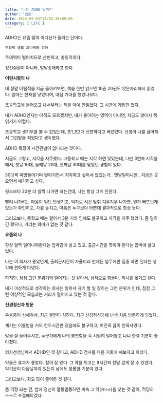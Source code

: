 ```yaml
---
title: '나는 ADHD 일까?'
author: '임훈'
date: 2024-09-03T14:52:35+09:00
category: ['LIFE']
---
```

ADHD는 요즘 많이 어디선가 들리는 단어다.

`주의력 결핍 과다행동 장애`

주의력이 떨어지므로 산만하고, 충동적이다.

정신질환이 아니라, 발달장애라고 한다.

**어린시절의 나**

내 정말 어릴적을 지금 돌이켜보면, 책을 한번 읽으면 10권 20권도 앉은자리에서 읽었다. 엄마는 천재를 낳았다며, 내심 기대를 했었나보다.

초등학교에 들어오고 나서부터는 책을 아예 안읽었다. 그 시간에 게임만 했다.

내가 ADHD인지는 아직도 모르겠지만, 내가 좋아하는 영역이 아니면, 지금도 앉아서 책읽기가 어렵다.

초등학교 생기부를 볼 수 있었는데, 초1,초2때 산만하다고 써있었다. 선생이 나를 싫어해서 그런말을 적었다고 생각했다.

ADHD 특징이 시간관념이 없다라는 것이다.

지금도 그렇고, 지각을 자주했다. 고등학교 때는 지각 하면 맞았는데, 나만 3연속 지각을 해서, 첫날 10대, 둘째날 20대, 셋째날 30대를 맞았던 경험이 있다.

30대씩 피멍들어가며 맞아가면서 지각하고 싶어서 했겠는가.. 옛날일이니깐.. 지금은 웃으면서 얘기하고 싶다.

평소보다 30분 더 일찍 나가면 되는건데, 나는 항상 그게 안된다. 

빨리 나가려는 마음이 일단 안생기고, 억지로 시간 맞춰 겨우겨우 나가면, 뭔가 빠뜨린게 있는가 확인하고, 차를 놓치고, 마음은 누구보다 바쁜데 결과적으로 항상 늦다.

그러고보니, 중학교 때는 걸어서 3분 거리 임에도 불구하고 지각을 자주 했었다. 좀 덜하긴 했으나, 거리는 의미가 없는 것 같다.

**요즘의 나**

항상 일찍 일어나야한다는 압박감에 살고 있고, 출근시간을 맞춰야 한다는 압박에 살고 있다.

나는 이 회사가 좋았던게, 출퇴근시간이 자율이라 언제든 업무에만 집중 하면 된다는 생각에 편하게 다녔다.

하지만, 점점 그런 분위기와 멀어지는 것 같아서, 심적으로 힘들다. 회사를 옮기고 싶다.

내가 이상적으로 생각하는 회사는 알아서 자기 할 일 잘하는 그런 분위기 인데, 점점 그런 이상적인 모습과는 거리가 멀어지고 있는 것 같다.

**신경정신과 방문**

우울증이 심해져서, 최근 불면이 심하다. 최근 신경정신과에 난생 처음 방문하게 되었다.

계기는 이틀밤을 거의 한두시간만 잤음에도 불구하고, 여전히 잠이 안와서였다.

말을 잘 들어주시고, 누군가에게 나의 불편함을 속 시원히 털어놓고 나니 한결 기분이 좋아졌다.

의사선생님께서 ADHD인 것 같다고, ADHD 검사를 다음 기회에 해보자고 하셨다. 

약들은 효과가 좋았다. 잠이 잘 왔다. 그 약을 먹고는 8시간씩 정말 깊게 잘 수 있었다. 약기운이 다음날까지 있는지 낮에도 몽롱한 기분이 있다.

그러고보니, 화도 많이 줄어든 것 같다.

좀 걱정 되는 건, 밤에 정신이 멀뚱멀뚱하면 계속 그 약(`자낙스`)을 찾는 것 같아, 적당히 스스로 조절해야겠다.
